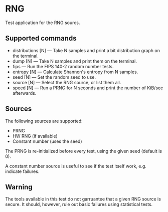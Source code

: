 # RNG
Test application for the RNG sourcs.

## Supported commands
* distributions [N] — Take N samples and print a bit distribution graph on the terminal.
* dump [N] — Take N samples and print them on the terminal.
* fips — Run the FIPS 140-2 random number tests.
* entropy [N] — Calculate Shannon's entropy from N samples.
* seed [N] — Set the random seed to use.
* source [N] — Select the RNG source, or list them all.
* speed [N] — Run a PRNG for N seconds and print the number of KiB/sec afterwards.

## Sources
The following sources are supported:

* PRNG
* HW RNG (if available)
* Constant number (uses the seed)

The PRNG is re-initialized before every test, using the given seed (default is 0).

A constant number source is useful to see if the test itself work, e.g. indicate failures.

## Warning
The tools available in this test do not garruantee that a given RNG source is secure. It should, however, rule out basic failures using statistical tests.
